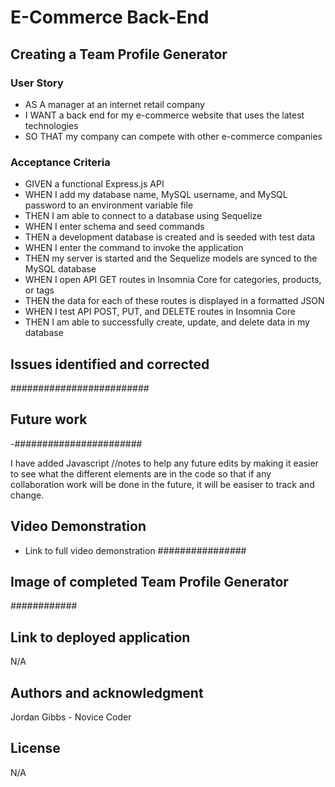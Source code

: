 # E-Commerce Back-End 

## Creating a Team Profile Generator

### User Story

- AS A manager at an internet retail company
- I WANT a back end for my e-commerce website that uses the latest technologies
- SO THAT my company can compete with other e-commerce companies

### Acceptance Criteria

- GIVEN a functional Express.js API
- WHEN I add my database name, MySQL username, and MySQL password to an environment variable file
- THEN I am able to connect to a database using Sequelize
- WHEN I enter schema and seed commands
- THEN a development database is created and is seeded with test data
- WHEN I enter the command to invoke the application
- THEN my server is started and the Sequelize models are synced to the MySQL database
- WHEN I open API GET routes in Insomnia Core for categories, products, or tags
- THEN the data for each of these routes is displayed in a formatted JSON
- WHEN I test API POST, PUT, and DELETE routes in Insomnia Core
- THEN I am able to successfully create, update, and delete data in my database

## Issues identified and corrected

#########################

## Future work
  
-#######################

I have added  Javascript //notes to help any future edits by making it easier to see what the different elements are in the code so that if any collaboration work will be done in the future, it will be easiser to track and change.

## Video Demonstration

- Link to full video demonstration
################

## Image of completed Team Profile Generator

############

## Link to deployed application

N/A

## Authors and acknowledgment

Jordan Gibbs - Novice Coder

## License

N/A
